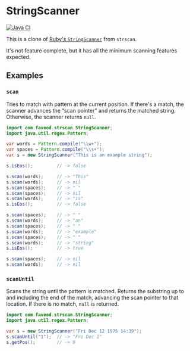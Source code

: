 # StringScanner

[![Java CI](https://github.com/Faveod/strscan-java/actions/workflows/ci.yml/badge.svg)](https://github.com/Faveod/strscan-java/actions/workflows/ci.yml)

This is a clone of [Ruby's `StringScanner`](https://docs.ruby-lang.org/en/3.2/StringScanner.html) from `strscan`.

It's not feature complete, but it has all the minimum scanning features
expected.

## Examples

### `scan`

Tries to match with pattern at the current position. If there's a match, the scanner advances the “scan pointer” and
returns the matched string. Otherwise, the scanner returns `null`.

```java
import com.faveod.strscan.StringScanner;
import java.util.regex.Pattern;

var words = Pattern.compile("\\w+");
var spaces = Pattern.compile("\\s+");
var s = new StringScanner("This is an example string");

s.isEos();         // -> false

s.scan(words);     // -> "This"
s.scan(words);     // -> nil
s.scan(spaces);    // -> " "
s.scan(spaces);    // -> nil
s.scan(words);     // -> "is"
s.isEos();         // -> false

s.scan(spaces);    // -> " "
s.scan(words);     // -> "an"
s.scan(spaces);    // -> " "
s.scan(words);     // -> "example"
s.scan(spaces);    // -> " "
s.scan(words);     // -> "string"
s.isEos();         // -> true

s.scan(spaces);    // -> nil
s.scan(words);     // -> nil
```

### `scanUntil`

Scans the string until the pattern is matched. Returns the substring up to and including the end of the match, advancing
the scan pointer to that location. If there is no match, `null` is returned.

```java
import com.faveod.strscan.StringScanner;
import java.util.regex.Pattern;

var s = new StringScanner("Fri Dec 12 1975 14:39");
s.scanUntil("1");  // -> "Fri Dec 1"
s.getPos();        // -> 9
```